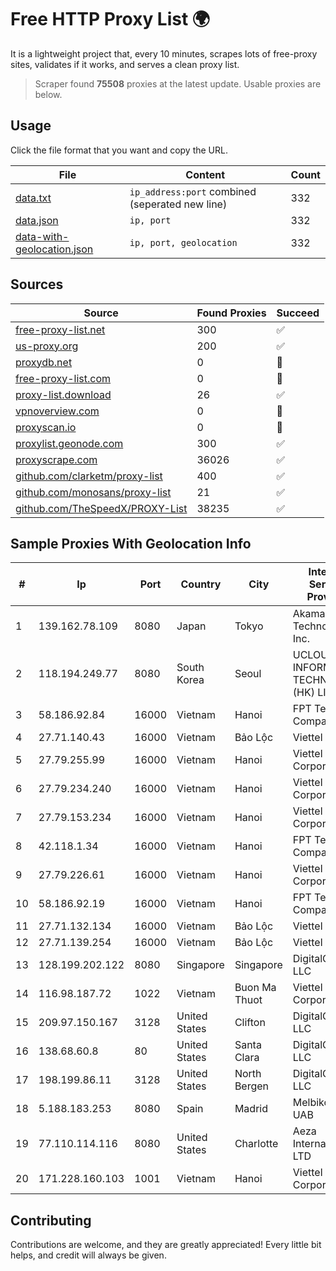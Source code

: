 
# Free HTTP Proxy List 🌍

It is a lightweight project that, every 10 minutes, scrapes lots of free-proxy sites, validates if it works, and serves a clean proxy list.


> Scraper found **75508** proxies at the latest update. Usable proxies are below.

## Usage

Click the file format that you want and copy the URL.


|File|Content|Count|
|----|-------|-----|
|[data.txt](https://raw.githubusercontent.com/themiralay/Proxy-List-World/master/data.txt)|`ip_address:port` combined (seperated new line)|332|
|[data.json](https://raw.githubusercontent.com/themiralay/Proxy-List-World/master/data.json)|`ip, port`|332|
|[data-with-geolocation.json](https://raw.githubusercontent.com/themiralay/Proxy-List-World/master/data-with-geolocation.json)|`ip, port, geolocation`|332|

## Sources

|Source|Found Proxies|Succeed|
|------|-------------|-------|
|[free-proxy-list.net](https://free-proxy-list.net)|300|✅|
|[us-proxy.org](https://www.us-proxy.org)|200|✅|
|[proxydb.net](http://proxydb.net)|0|🚫|
|[free-proxy-list.com](https://free-proxy-list.com/?page=&port=&type%5B%5D=http&type%5B%5D=https&up_time=0&search=Search)|0|🚫|
|[proxy-list.download](https://www.proxy-list.download/HTTP)|26|✅|
|[vpnoverview.com](https://vpnoverview.com/privacy/anonymous-browsing/free-proxy-servers)|0|🚫|
|[proxyscan.io](https://www.proxyscan.io)|0|🚫|
|[proxylist.geonode.com](https://proxylist.geonode.com/api/proxy-list?limit=300&page=1&sort_by=lastChecked&sort_type=desc&protocols=http,https)|300|✅|
|[proxyscrape.com](https://api.proxyscrape.com/v2/?request=displayproxies&protocol=http&timeout=10000&country=all&ssl=all&anonymity=all)|36026|✅|
|[github.com/clarketm/proxy-list](https://raw.githubusercontent.com/clarketm/proxy-list/master/proxy-list-raw.txt)|400|✅|
|[github.com/monosans/proxy-list](https://raw.githubusercontent.com/monosans/proxy-list/main/proxies/http.txt)|21|✅|
|[github.com/TheSpeedX/PROXY-List](https://raw.githubusercontent.com/TheSpeedX/PROXY-List/master/http.txt)|38235|✅|


## Sample Proxies With Geolocation Info

|#|Ip|Port|Country|City|Internet Service Provider|
|-|--|----|-------|----|-------------------------|
|1|139.162.78.109|8080|Japan|Tokyo|Akamai Technologies, Inc.|
|2|118.194.249.77|8080|South Korea|Seoul|UCLOUD INFORMATION TECHNOLOGY (HK) LIMITED|
|3|58.186.92.84|16000|Vietnam|Hanoi|FPT Telecom Company|
|4|27.71.140.43|16000|Vietnam|Bảo Lộc|Viettel Group|
|5|27.79.255.99|16000|Vietnam|Hanoi|Viettel Corporation|
|6|27.79.234.240|16000|Vietnam|Hanoi|Viettel Corporation|
|7|27.79.153.234|16000|Vietnam|Hanoi|Viettel Corporation|
|8|42.118.1.34|16000|Vietnam|Hanoi|FPT Telecom Company|
|9|27.79.226.61|16000|Vietnam|Hanoi|Viettel Corporation|
|10|58.186.92.19|16000|Vietnam|Hanoi|FPT Telecom Company|
|11|27.71.132.134|16000|Vietnam|Bảo Lộc|Viettel Group|
|12|27.71.139.254|16000|Vietnam|Bảo Lộc|Viettel Group|
|13|128.199.202.122|8080|Singapore|Singapore|DigitalOcean, LLC|
|14|116.98.187.72|1022|Vietnam|Buon Ma Thuot|Viettel Corporation|
|15|209.97.150.167|3128|United States|Clifton|DigitalOcean, LLC|
|16|138.68.60.8|80|United States|Santa Clara|DigitalOcean, LLC|
|17|198.199.86.11|3128|United States|North Bergen|DigitalOcean, LLC|
|18|5.188.183.253|8080|Spain|Madrid|Melbikomas UAB|
|19|77.110.114.116|8080|United States|Charlotte|Aeza International LTD|
|20|171.228.160.103|1001|Vietnam|Hanoi|Viettel Corporation|



## Contributing

Contributions are welcome, and they are greatly appreciated! Every
little bit helps, and credit will always be given.

